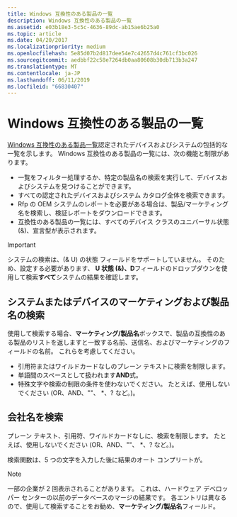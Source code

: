 ```yaml
---
title: Windows 互換性のある製品の一覧
description: Windows 互換性のある製品の一覧
ms.assetid: e03b18e3-5c5c-4636-89dc-ab15ae6b25a0
ms.topic: article
ms.date: 04/20/2017
ms.localizationpriority: medium
ms.openlocfilehash: 5e85d07b2d817dee54e7c42657d4c761cf3bc026
ms.sourcegitcommit: aedbbf22c58e7264db0aa80608b30db713b3a247
ms.translationtype: MT
ms.contentlocale: ja-JP
ms.lasthandoff: 06/11/2019
ms.locfileid: "66830407"
---
```

# <a name="windows-compatible-products-list"></a>Windows 互換性のある製品の一覧

[Windows 互換性のある製品一覧](https://aka.ms/AA5bmch)認定されたデバイスおよびシステムの包括的な一覧を示します。 Windows 互換性のある製品の一覧には、次の機能と制限があります。

* 一覧をフィルター処理するか、特定の製品名の検索を実行して、デバイスおよびシステムを見つけることができます。
* すべての認定されたデバイスおよびシステム カタログ全体を検索できます。
* Rfp の OEM システムのレポートを必要がある場合は、製品/マーケティング名を検索し、検証レポートをダウンロードできます。 
* 互換性のある製品の一覧には、すべてのデバイス クラスのユニバーサル状態 (&)、宣言型が表示されます。

> [!IMPORTANT]
>システムの検索は、(& U) の状態 フィールドをサポートしていません。 そのため、設定する必要があります、 **U 状態 (&)、D**フィールドのドロップダウンを使用して検索**すべて**システムの結果を確認します。

## <a name="searching-for-marketing-and-product-names-for-systems-or-devices"></a>システムまたはデバイスのマーケティングおよび製品名の検索

使用して検索する場合、**マーケティング/製品名**ボックスで、製品の互換性のある製品のリストを返しますと一致する名前、送信名、およびマーケティングのフィールドの名前。 これらを考慮してください。

* 引用符またはワイルドカードなしのプレーン テキストに検索を制限します。
* 単語間のスペースとして扱われます**AND**式。
* 特殊文字や検索の制限の条件を使わないでください。 たとえば、使用しないでください (OR、AND、""、 \*、? など。)。

## <a name="searching-for-a-company-name"></a>会社名を検索 

プレーン テキスト、引用符、ワイルドカードなしに、検索を制限します。 たとえば、使用しないでください (OR、AND、""、 \*、? など。)。

検索関数は、5 つの文字を入力した後に結果のオート コンプリートが。 

> [!NOTE]
>一部の企業が 2 回表示されることがあります。 これは、ハードウェア デベロッパー センターの以前のデータベースのマージの結果です。 各エントリは異なるので、使用して検索することをお勧め、**マーケティング/製品名**フィールド。
